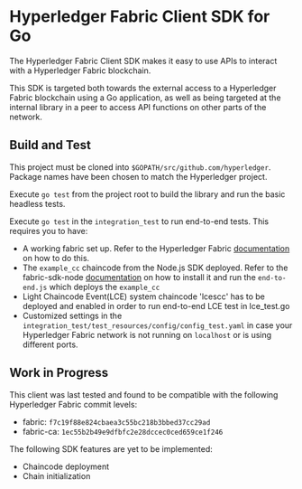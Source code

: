# Hyperledger Fabric Client SDK for Go

The Hyperledger Fabric Client SDK makes it easy to use APIs to interact with a Hyperledger Fabric blockchain.

This SDK is targeted both towards the external access to a Hyperledger Fabric blockchain using a Go application, as well as being targeted at the internal library in a peer to access API functions on other parts of the network.

## Build and Test

This project must be cloned into `$GOPATH/src/github.com/hyperledger`. Package names have been chosen to match the Hyperledger project.

Execute `go test` from the project root to build the library and run the basic headless tests.

Execute `go test` in the `integration_test` to run end-to-end tests. This requires you to have:
- A working fabric set up. Refer to the Hyperledger Fabric [documentation](https://github.com/hyperledger/fabric) on how to do this.
- The `example_cc` chaincode from the Node.js SDK deployed. Refer to the fabric-sdk-node [documentation](https://github.com/hyperledger/fabric-sdk-node) on how to install it and run the `end-to-end.js` which deploys the `example_cc`
- Light Chaincode Event(LCE) system chaincode 'lcescc' has to be deployed and enabled in order to run end-to-end LCE test in lce_test.go
- Customized settings in the `integration_test/test_resources/config/config_test.yaml` in case your Hyperledger Fabric network is not running on `localhost` or is using different ports.

## Work in Progress

This client was last tested and found to be compatible with the following Hyperledger Fabric commit levels:
- fabric: `f7c19f88e824cbaea3c55bc218b3bbed37cc29ad`
- fabric-ca: `1ec55b2b49e9dfbfc2e28dccec0ced659ce1f246`

The following SDK features are yet to be implemented:
- Chaincode deployment
- Chain initialization
